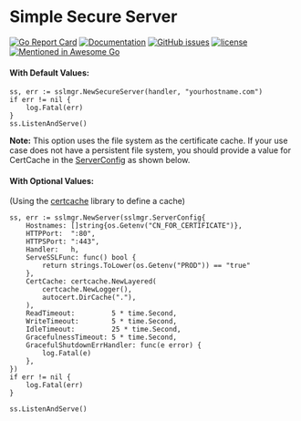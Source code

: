 # Simple Secure Server

[![Go Report Card](https://goreportcard.com/badge/github.com/adrianosela/sslmgr)](https://goreportcard.com/report/github.com/adrianosela/sslmgr)
[![Documentation](https://godoc.org/github.com/adrianosela/sslmgr?status.svg)](https://godoc.org/github.com/adrianosela/sslmgr)
[![GitHub issues](https://img.shields.io/github/issues/adrianosela/sslmgr.svg)](https://github.com/adrianosela/sslmgr/issues)
[![license](https://img.shields.io/github/license/adrianosela/sslmgr.svg)](https://github.com/adrianosela/sslmgr/blob/master/LICENSE)
[![Mentioned in Awesome Go](https://awesome.re/mentioned-badge.svg)](https://github.com/avelino/awesome-go#security)


#### With Default Values:

```
ss, err := sslmgr.NewSecureServer(handler, "yourhostname.com")
if err != nil {
	log.Fatal(err)
}
ss.ListenAndServe()
```

**Note:** This option uses the file system as the certificate cache. If your use case does not have a persistent file system, you should provide a value for CertCache in the [ServerConfig](https://godoc.org/github.com/adrianosela/sslmgr#ServerConfig) as shown below.


#### With Optional Values:

(Using the [certcache](https://godoc.org/github.com/adrianosela/certcache) library to define a cache)

```
ss, err := sslmgr.NewServer(sslmgr.ServerConfig{
	Hostnames: []string{os.Getenv("CN_FOR_CERTIFICATE")},
	HTTPPort:  ":80",
	HTTPSPort: ":443",
	Handler:   h,
	ServeSSLFunc: func() bool {
		return strings.ToLower(os.Getenv("PROD")) == "true"
	},
	CertCache: certcache.NewLayered(
		certcache.NewLogger(),
		autocert.DirCache("."),
	),
	ReadTimeout:         5 * time.Second,
	WriteTimeout:        5 * time.Second,
	IdleTimeout:         25 * time.Second,
	GracefulnessTimeout: 5 * time.Second,
	GracefulShutdownErrHandler: func(e error) {
		log.Fatal(e)
	},
})
if err != nil {
	log.Fatal(err)
}

ss.ListenAndServe()
```
